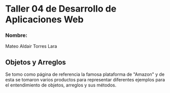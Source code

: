 # Taller 04 de Desarrollo de Aplicaciones Web
### Nombre:
Mateo Aldair Torres Lara
## Objetos y Arreglos
Se tomo como página de referencia la famosa plataforma de "Amazon" y de esta se tomaron varios productos para representar diferentes ejemplos para el entendimiento de objetos, arreglos y sus métodos.
